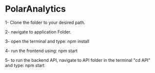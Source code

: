# PolarAnalytics

1- Clone the folder to your desired path.

2- navigate to application Folder.

3- open the terminal and type: npm install

4- run the frontend using: npm start

5- to run the backend API, navigate to API folder in the terminal "cd API" and type: npm start
